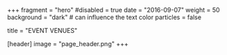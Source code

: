 +++
fragment = "hero"
#disabled = true 
date = "2016-09-07"
weight = 50
background = "dark" # can influence the text color
particles = false

title = "EVENT VENUES"

[header]
  image = "page_header.png"
+++
